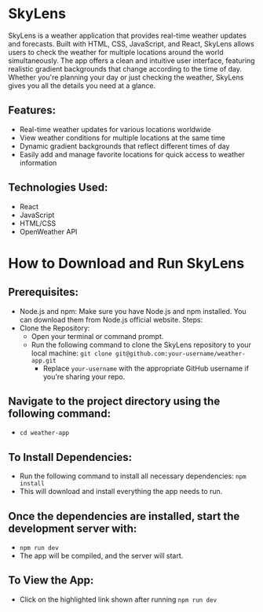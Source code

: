 # SkyLens

SkyLens is a weather application that provides real-time weather updates and forecasts. Built with HTML, CSS, JavaScript, and React, SkyLens allows users to check the weather for multiple locations around the world simultaneously. The app offers a clean and intuitive user interface, featuring realistic gradient backgrounds that change according to the time of day. Whether you're planning your day or just checking the weather, SkyLens gives you all the details you need at a glance.

Features:
-

- Real-time weather updates for various locations worldwide
- View weather conditions for multiple locations at the same time
- Dynamic gradient backgrounds that reflect different times of day
- Easily add and manage favorite locations for quick access to weather information


Technologies Used:
-
- React
- JavaScript
- HTML/CSS
- OpenWeather API


# How to Download and Run SkyLens

Prerequisites:
-
- Node.js and npm: Make sure you have Node.js and npm installed. You can download them from Node.js official website.
Steps:
- Clone the Repository:
  - Open your terminal or command prompt.
  - Run the following command to clone the SkyLens repository to your local machine:
      `git clone git@github.com:your-username/weather-app.git`
    - Replace `your-username` with the appropriate GitHub username if you're sharing your repo.

Navigate to the project directory using the following command:
-
- `cd weather-app`

To Install Dependencies:
-
- Run the following command to install all necessary dependencies: `npm install`
- This will download and install everything the app needs to run.

Once the dependencies are installed, start the development server with:
-
- `npm run dev`
- The app will be compiled, and the server will start.

To View the App:
- 
- Click on the highlighted link shown after running `npm run dev`

